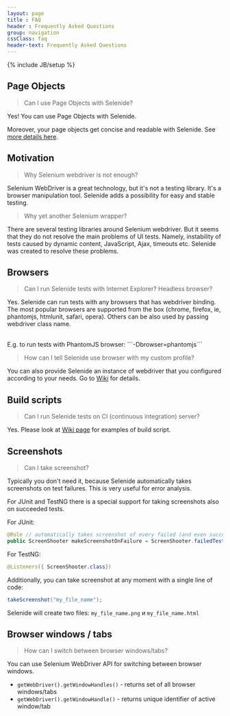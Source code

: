 ```yaml
---
layout: page
title : FAQ
header : Frequently Asked Questions
group: navigation
cssClass: faq
header-text: Frequently Asked Questions
---
```

{% include JB/setup %}

## Page Objects
> Can I use Page Objects with Selenide?

Yes! You can use Page Objects with Selenide.

Moreover, your page objects get concise and readable with Selenide. See [more details here](/documentation/page-objects.html).

## Motivation

>Why Selenium webdriver is not enough?

Selenium WebDriver is a great technology, but it's not a testing library. It's a browser manipulation tool.
Selenide adds a possibility for easy and stable testing.

>Why yet another Selenium wrapper?

There are several testing libraries around Selenium webdriver.
But it seems that they do not resolve the main problems of UI tests. Namely, instability of tests caused by dynamic
content, JavaScript, Ajax, timeouts etc. Selenide was created to resolve these problems.

## Browsers
>Can I run Selenide tests with Internet Explorer? Headless browser?

Yes.
Selenide can run tests with any browsers that has webdriver binding. The most popular browsers are supported from the box
(chrome, firefox, ie, phantomjs, htmlunit, safari, opera). Others can be also used by passing webdriver class name.

<br/>
E.g. to run tests with PhantomJS browser:
```-Dbrowser=phantomjs```

<br/>

>How can I tell Selenide use browser with my custom profile?

You can also provide Selenide an instance of webdriver that you configured according to your needs.
Go to [Wiki](https://github.com/codeborne/selenide/wiki/How-Selenide-creates-WebDriver) for details.

## Build scripts

>Can I run Selenide tests on CI (continuous integration) server?

Yes.
Please look at [Wiki page](https://github.com/codeborne/selenide/wiki/Build-script/) for examples of build script.

## Screenshots

> Can I take screenshot?

Typically you don't need it, because Selenide automatically takes screenshots on test failures. This is very useful for error analysis.

For JUnit and TestNG there is a special support for taking screenshots also on succeeded tests.

For JUnit:

```java
@Rule // automatically takes screenshot of every failed (and even succeeded) test
public ScreenShooter makeScreenshotOnFailure = ScreenShooter.failedTests().succeededTests();
```

For TestNG:

```java
@Listeners({ ScreenShooter.class})
```

Additionally, you can take screenshot at any moment with a single line of code:

```java
takeScreenshot("my_file_name");
```

Selenide will create two files: `my_file_name.png` и `my_file_name.html`


## Browser windows / tabs

> How can I switch between browser windows/tabs?

You can use Selenium WebDriver API for switching between browser windows.

  * `getWebDriver().getWindowHandles()` - returns set of all browser windows/tabs
  * `getWebDriver().getWindowHandle()` - returns unique identifier of active window/tab